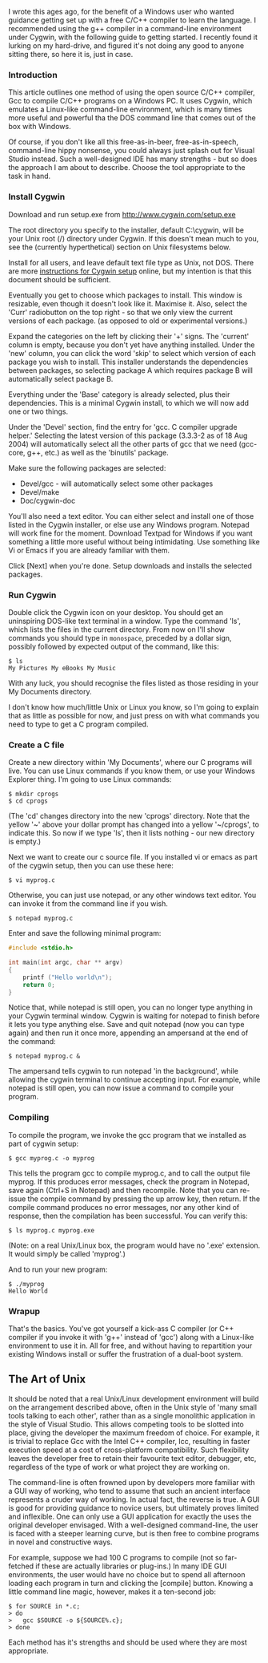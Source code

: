 <!--
.. title: Writing C/C++ on Windows using g++ under Cygwin
.. slug: writing-cc-on-windows-using-g-under-cygwin
.. date: 2008-07-09 22:57:50-05:00
.. tags: software,c,terminal
.. type: text
-->


I wrote this ages ago, for the benefit of a Windows user who wanted
guidance getting set up with a free C/C++ compiler to learn the
language. I recommended using the g++ compiler in a command-line
environment under Cygwin, with the following guide to getting started. I
recently found it lurking on my hard-drive, and figured it's not doing
any good to anyone sitting there, so here it is, just in case.

### Introduction

This article outlines one method of using the open source C/C++
compiler, Gcc to compile C/C++ programs on a Windows PC. It uses Cygwin,
which emulates a Linux-like command-line environment, which is many
times more useful and powerful tha the DOS command line that comes out
of the box with Windows.

Of course, if you don't like all this free-as-in-beer,
free-as-in-speech, command-line hippy nonsense, you could always just
splash out for Visual Studio instead. Such a well-designed IDE has many
strengths - but so does the approach I am about to describe. Choose the
tool appropriate to the task in hand.

### Install Cygwin

Download and run setup.exe from <http://www.cygwin.com/setup.exe>

The root directory you specify to the installer, default C:\\cygwin,
will be your Unix root (/) directory under Cygwin. If this doesn't mean
much to you, see the (currently hyperthetical) section on Unix
filesystems below.

Install for all users, and leave default text file type as Unix, not
DOS. There are more [instructions for Cygwin
setup](%20http://www.cygwin.com/cygwin-ug-net/setup-net.html) online,
but my intention is that this document should be sufficient.

Eventually you get to choose which packages to install. This window is
resizable, even though it doesn't look like it. Maximise it. Also,
select the 'Curr' radiobutton on the top right - so that we only view
the current versions of each package. (as opposed to old or experimental
versions.)

Expand the categories on the left by clicking their '+' signs. The
'current' column is empty, because you don't yet have anything
installed. Under the 'new' column, you can click the word 'skip' to
select which version of each package you wish to install. This installer
understands the dependencies between packages, so selecting package A
which requires package B will automatically select package B.

Everything under the 'Base' category is already selected, plus their
dependencies. This is a minimal Cygwin install, to which we will now add
one or two things.

Under the 'Devel' section, find the entry for 'gcc. C compiler upgrade
helper.' Selecting the latest version of this package (3.3.3-2 as of 18
Aug 2004) will automatically select all the other parts of gcc that we
need (gcc-core, g++, etc.) as well as the 'binutils' package.

Make sure the following packages are selected:

-   Devel/gcc - will automatically select some other packages
-   Devel/make
-   Doc/cygwin-doc

You'll also need a text editor. You can either select and install one of
those listed in the Cygwin installer, or else use any Windows program.
Notepad will work fine for the moment. Download Textpad for Windows if
you want something a little more useful without being intimidating. Use
something like Vi or Emacs if you are already familiar with them.

Click [Next] when you're done. Setup downloads and installs the
selected packages.

### Run Cygwin

Double click the Cygwin icon on your desktop. You should get an
uninspiring DOS-like text terminal in a window. Type the command 'ls',
which lists the files in the current directory. From now on I'll show
commands you should type in `monospace`, preceded by a dollar sign,
possibly followed by expected output of the command, like this:

``` shell_session
$ ls
My Pictures My eBooks My Music
```

With any luck, you should recognise the files listed as those residing
in your My Documents directory.

I don't know how much/little Unix or Linux you know, so I'm going to
explain that as little as possible for now, and just press on with what
commands you need to type to get a C program compiled.

### Create a C file

Create a new directory within 'My Documents', where our C programs will
live. You can use Linux commands if you know them, or use your Windows
Explorer thing. I'm going to use Linux commands:

``` shell_session
$ mkdir cprogs
$ cd cprogs
```

(The 'cd' changes directory into the new 'cprogs' directory. Note that
the yellow '\~' above your dollar prompt has changed into a yellow
'\~/cprogs', to indicate this. So now if we type 'ls', then it lists
nothing - our new directory is empty.)

Next we want to create our c source file. If you installed vi or emacs
as part of the cygwin setup, then you can use these here:

``` shell_session
$ vi myprog.c
```

Otherwise, you can just use notepad, or any other windows text editor.
You can invoke it from the command line if you wish.

``` shell_session
$ notepad myprog.c
```

Enter and save the following minimal program:

``` cpp
#include <stdio.h>

int main(int argc, char ** argv)
{
    printf ("Hello world\n");
    return 0;
}
```

Notice that, while notepad is still open, you can no longer type
anything in your Cygwin terminal window. Cygwin is waiting for notepad
to finish before it lets you type anything else. Save and quit notepad
(now you can type again) and then run it once more, appending an
ampersand at the end of the command:

``` shell_session
$ notepad myprog.c &
```

The ampersand tells cygwin to run notepad 'in the background', while
allowing the cygwin terminal to continue accepting input. For example,
while notepad is still open, you can now issue a command to compile your
program.

### Compiling

To compile the program, we invoke the gcc program that we installed as
part of cygwin setup:

``` shell_session
$ gcc myprog.c -o myprog
```

This tells the program gcc to compile myprog.c, and to call the output
file myprog. If this produces error messages, check the program in
Notepad, save again (Ctrl+S in Notepad) and then recompile. Note that
you can re-issue the compile command by pressing the up arrow key, then
return. If the compile command produces no error messages, nor any other
kind of response, then the compilation has been successful. You can
verify this:

``` shell_session
$ ls myprog.c myprog.exe
```

(Note: on a real Unix/Linux box, the program would have no '.exe'
extension. It would simply be called 'myprog'.)

And to run your new program:

``` shell_session
$ ./myprog
Hello World
```

### Wrapup

That's the basics. You've got yourself a kick-ass C compiler (or C++
compiler if you invoke it with 'g++' instead of 'gcc') along with a
Linux-like environment to use it in. All for free, and without having to
repartition your existing Windows install or suffer the frustration of a
dual-boot system.

The Art of Unix
---------------

It should be noted that a real Unix/Linux development environment will
build on the arrangement described above, often in the Unix style of
'many small tools talking to each other', rather than as a single
monolithic application in the style of Visual Studio. This allows
competing tools to be slotted into place, giving the developer the
maximum freedom of choice. For example, it is trivial to replace Gcc
with the Intel C++ compiler, Icc, resulting in faster execution speed at
a cost of cross-platform compatibility. Such flexibility leaves the
developer free to retain their favourite text editor, debugger, etc,
regardless of the type of work or what project they are working on.

The command-line is often frowned upon by developers more familiar with
a GUI way of working, who tend to assume that such an ancient interface
represents a cruder way of working. In actual fact, the reverse is true.
A GUI is good for providing guidance to novice users, but ultimately
proves limited and inflexible. One can only use a GUI application for
exactly the uses the original developer envisaged. With a well-designed
command-line, the user is faced with a steeper learning curve, but is
then free to combine programs in novel and constructive ways.

For example, suppose we had 100 C programs to compile (not so
far-fetched if these are actually libraries or plug-ins.) In many IDE
GUI environments, the user would have no choice but to spend all
afternoon loading each program in turn and clicking the [compile]
button. Knowing a little command line magic, however, makes it a
ten-second job:

``` shell_session
$ for SOURCE in *.c;
> do
>   gcc $SOURCE -o ${SOURCE%.c};
> done
```

Each method has it's strengths and should be used where they are most
appropriate.
